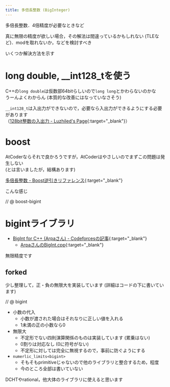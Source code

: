 ```yaml
---
title: 多倍長整数 (BigInteger)
---
```


多倍長整数．4倍精度が必要なときなど

真に無限の精度が欲しい場合，その解法は間違っているかもしれない (TLEなど)．modを取れないか，などを検討すべき

いくつか解決方法を示す

# long double, \_\_int128\_tを使う

C++の`long double`は仮数部64bitらしいので`long long`とかわらないのかな  
うーんよくわからん (本質的な改善にはなっていなさそう)

`__int128_t`は入出力ができないので，必要なら入出力ができるようにする必要があります  
（[128bit整数の入出力 - Luzhiled's Page](https://luzhiled.github.io/CLibrary/Other/IO_int128.html){:target="_blank"}）
<!--_-->

# boost

AtCoderならそれで良かろうですが，AtCoderはやさしいのでまずこの問題は発生しない  
(とは言いましたが，結構あります)

[多倍長整数 - Boost逆引きリファレンス](https://boostjp.github.io/tips/multiprec-int.html){:target="_blank"}<!--_-->

こんな感じ

// @ boost-bigint

# bigintライブラリ

* [BigInt for C++ (Arpaさん) - Codeforcesの記事](https://codeforces.com/blog/entry/22566){:target="_blank"}<!--_-->
  * [ArpaさんのBigInt.cpp](https://gist.github.com/ar-pa/957297fb3f88996ead11){:target="_blank"}<!--_-->

無限精度です

## forked

少し整理して，正・負の無限大を実装しています (詳細はコードの下に書いています)

// @ bigint

* 小数の代入
  * 小数が渡された場合はそれなりに正しい値を入れる
  * 1未満の正の小数なら0
* 無限大
  * 不定形でない四則演算関係のものは実装しています (累乗はない)
  * 0割りは対応なし (0に符号がない)
  * 不定形に対しては完全に無視するので，事前に防ぐようにする
* `numerlic_limits<bigint>`
  * そもそもprimitiveじゃないので他のライブラリと整合するため，程度
  * 今のところ全部は書いていない

DCHTやrational，他大体のライブラリに使えると思います

